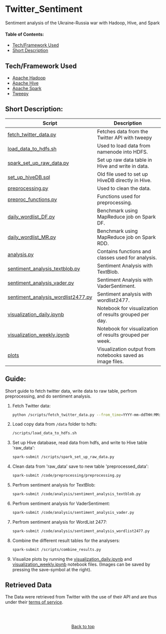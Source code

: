 
<a name="toppp"></a>
# Twitter_Sentiment
Sentiment analysis of the Ukraine-Russia war with Hadoop, Hive, and Spark
#### Table of Contents:  
- [Tech/Framework Used](#tech)  
- [Short Description](#desc)  





<a name="tech"></a>
## Tech/Framework Used
- [Apache Hadoop](https://hadoop.apache.org/)
- [Apache Hive](https://hive.apache.org/)
- [Apache Spark](https://spark.apache.org/)
- [Tweepy](https://www.tweepy.org/)

<a name="desc"></a>
## Short Description:

Script  | Description
------------- | ------------- 
[fetch_twitter_data.py](https://github.com/havardMoe/Twitter_Sentiment/blob/c5bbb9a0e545c8305d869071e505ab6a631d7ca3/scripts/fetch_twitter_data.py)  | Fetches data from the Twitter API with tweepy
[load_data_to_hdfs.sh](https://github.com/havardMoe/Twitter_Sentiment/blob/c5bbb9a0e545c8305d869071e505ab6a631d7ca3/scripts/load_data_to_hdfs.sh)  | Used to load data from namenode into HDFS.
[spark_set_up_raw_data.py](https://github.com/havardMoe/Twitter_Sentiment/blob/c5bbb9a0e545c8305d869071e505ab6a631d7ca3/scripts/spark_set_up_raw_data.py)  | Set up raw data table in Hive and write in data.
[set_up_hiveDB.sql](https://github.com/havardMoe/Twitter_Sentiment/blob/f9253edb3affe3b40b68b7796c474d6c8e1bea88/scripts/set_up_hiveDB.sql)  | Old file used to set up HiveDB directly in Hive.
[preprocessing.py](https://github.com/havardMoe/Twitter_Sentiment/blob/c5bbb9a0e545c8305d869071e505ab6a631d7ca3/code/preprocessing/preprocessing.py)  | Used to clean the data.
[preproc_functions.py](https://github.com/havardMoe/Twitter_Sentiment/blob/c5bbb9a0e545c8305d869071e505ab6a631d7ca3/code/preprocessing/preproc_functions.py)  | Functions used for preprocessing.
[daily_wordlist_DF.py](https://github.com/havardMoe/Twitter_Sentiment/blob/f9253edb3affe3b40b68b7796c474d6c8e1bea88/code/analysis/daily_wordlist_DF.py)  | Benchmark using MapReduce job on Spark DF.
[daily_wordlist_MR.py](https://github.com/havardMoe/Twitter_Sentiment/blob/f9253edb3affe3b40b68b7796c474d6c8e1bea88/code/analysis/daily_wordlist_MR.py)  | Benchmark using MapReduce job on Spark RDD.
[analysis.py](https://github.com/havardMoe/Twitter_Sentiment/blob/f9253edb3affe3b40b68b7796c474d6c8e1bea88/code/analysis/analysis.py)  | Contains functions and classes used for analysis.
[sentiment_analysis_textblob.py](https://github.com/havardMoe/Twitter_Sentiment/blob/c5bbb9a0e545c8305d869071e505ab6a631d7ca3/code/analysis/sentiment_analysis_textblob.py)  | Sentiment Analysis with TextBlob.
[sentiment_analysis_vader.py](https://github.com/havardMoe/Twitter_Sentiment/blob/f9253edb3affe3b40b68b7796c474d6c8e1bea88/code/analysis/sentiment_analysis_vader.py)  | Sentiment Analysis with VaderSentiment.
[sentiment_analysis_wordlist2477.py](https://github.com/havardMoe/Twitter_Sentiment/blob/f9253edb3affe3b40b68b7796c474d6c8e1bea88/code/analysis/sentiment_analysis_wordlist2477.py)  | Sentiment analysis with wordlist2477.
[visualization_daily.ipynb](https://github.com/havardMoe/Twitter_Sentiment/blob/f9253edb3affe3b40b68b7796c474d6c8e1bea88/code/visualizing/visualization_daily.ipynb)  | Notebook for visualization of results grouped per day.
[visualization_weekly.ipynb](https://github.com/havardMoe/Twitter_Sentiment/blob/f9253edb3affe3b40b68b7796c474d6c8e1bea88/code/visualizing/visualization_weekly.ipynb)  | Notebook for visualization of results grouped per week.
[plots](https://github.com/havardMoe/Twitter_Sentiment/tree/c5bbb9a0e545c8305d869071e505ab6a631d7ca3/code/visualizing/plots)  | Visualization output from notebooks saved as image files.


<a name="guide"></a>
## Guide:  
Short guide to fetch twitter data, write data to raw table, perfrom preprocessing, and do sentiment analysis.
1. Fetch Twitter data:

    ```bash
    python /scripts/fetch_twitter_data.py --from_time=YYYY-mm-ddTHH:MM:SSZ --to_time=YYYY-mm-ddTHH:MM:SSZ
    ```

2. Load copy data from `/data` folder to hdfs:
    ```bash
    /scripts/load_data_to_hdfs.sh
    ```

3. Set up Hive database, read data from hdfs, and write to Hive table 'raw_data':  
    ```bash
    spark-submit /scripts/spark_set_up_raw_data.py
    ```  

4. Clean data from 'raw_data' save to new table 'preprocessed_data':  
    ```bash
    spark-submit /code/preprocessing/preprocessing.py
    ```

5. Perfrom sentiment analysis for TextBlob:  
    ```bash
    spark-submit /code/analysis/sentiment_analysis_textblob.py
    ```

6. Perfrom sentiment analysis for VaderSentiment:  
    ```bash
    spark-submit /code/analysis/sentiment_analysis_vader.py
    ```

7. Perfrom sentiment analysis for WordList 2477:  
    ```bash
    spark-submit /code/analysis/sentiment_analysis_wordlist2477.py
    ```
    
8. Combine the different result tables for the analysers:  
    ```bash
    spark-submit /scripts/combine_results.py
    ```

9. Visualize plots by running the [visualization_daily.ipynb](https://github.com/havardMoe/Twitter_Sentiment/blob/f9253edb3affe3b40b68b7796c474d6c8e1bea88/code/visualizing/visualization_daily.ipynb) and [visualization_weekly.ipynb](https://github.com/havardMoe/Twitter_Sentiment/blob/f9253edb3affe3b40b68b7796c474d6c8e1bea88/code/visualizing/visualization_weekly.ipynb) notebook files. (Images can be saved by pressing the save-symbol at the right).


## Retrieved Data
The Data were retrieved from Twitter with the use of their API and are thus under their [terms of service](https://developer.twitter.com/en/developer-terms/agreement-and-policy).

<br />
<br />

<p align="center">
    <a  href="#toppp">Back to top </a>
</p>
